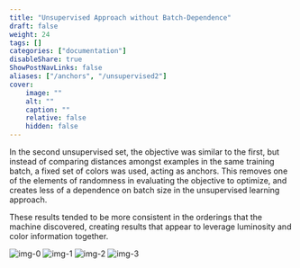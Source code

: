 ```yaml
---
title: "Unsupervised Approach without Batch-Dependence"
draft: false
weight: 24
tags: []
categories: ["documentation"]
disableShare: true
ShowPostNavLinks: false
aliases: ["/anchors", "/unsupervised2"]
cover:
    image: ""
    alt: ""
    caption: ""
    relative: false
    hidden: false
---
```


In the second unsupervised set, the objective was similar to the first, but instead of comparing distances amongst examples in the same training batch, a fixed set of colors was used, acting as anchors.
This removes one of the elements of randomness in evaluating the objective to optimize, and creates less of a dependence on batch size in the unsupervised learning approach.

These results tended to be more consistent in the orderings that the machine discovered, creating results that appear to leverage luminosity and color information together.


![img-0](https://fs.clfx.cc/i/h/v0_unsupervised2.png#center)
![img-1](https://fs.clfx.cc/i/h/v1_unsupervised2.png#center)
![img-2](https://fs.clfx.cc/i/h/v2_unsupervised2.png#center)
![img-3](https://fs.clfx.cc/i/h/v3_unsupervised2.png#center)

